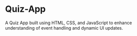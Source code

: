 # Quiz-App
A Quiz App built using HTML, CSS, and JavaScript to enhance understanding of event handling and dynamic UI updates.
